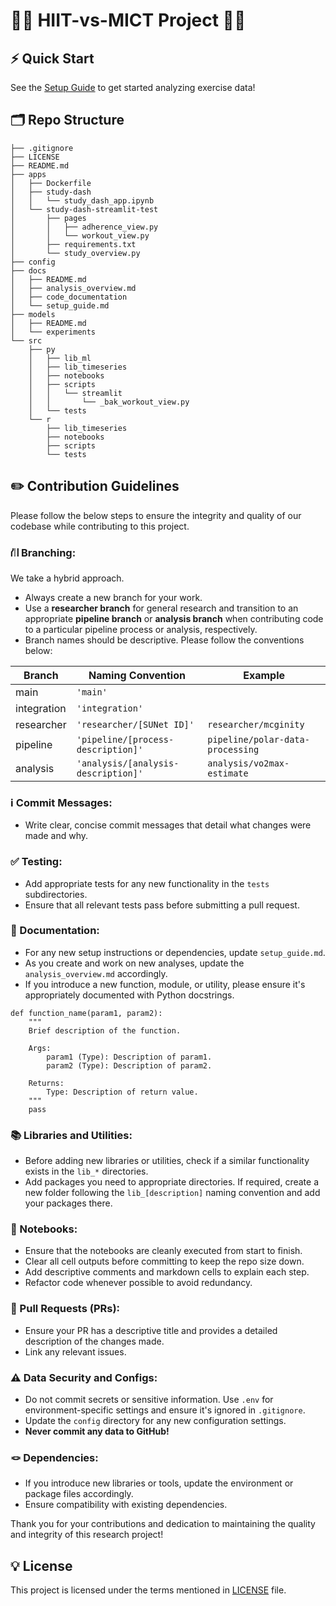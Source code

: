 # 🏃‍♂️ HIIT-vs-MICT Project 🏃‍♀️

## ⚡️ Quick Start
See the [Setup Guide](docs/setup_guide.md) to get started analyzing exercise data!

## 🗂️ Repo Structure
```
├── .gitignore
├── LICENSE
├── README.md
├── apps
│   ├── Dockerfile
│   ├── study-dash
│   │   └── study_dash_app.ipynb
│   └── study-dash-streamlit-test
│       ├── pages
│       │   ├── adherence_view.py
│       │   └── workout_view.py
│       ├── requirements.txt
│       └── study_overview.py
├── config
├── docs
│   ├── README.md
│   ├── analysis_overview.md
│   ├── code_documentation
│   └── setup_guide.md
├── models
│   ├── README.md
│   └── experiments
└── src
    ├── py
    │   ├── lib_ml
    │   ├── lib_timeseries
    │   ├── notebooks
    │   ├── scripts
    │   │   └── streamlit
    │   │       └── _bak_workout_view.py
    │   └── tests
    └── r
        ├── lib_timeseries
        ├── notebooks
        ├── scripts
        └── tests
```
## ✏️ Contribution Guidelines
Please follow the below steps to ensure the integrity and quality of our codebase while contributing to this project.

### ⛙ Branching:
We take a hybrid approach.
<!-- - Always create a new branch for your work. Branch name should reflect the feature or bugfix you're working on. -->
- Always create a new branch for your work.
- Use a **researcher branch** for general research and transition to an appropriate **pipeline branch** or **analysis branch** when contributing code to a particular pipeline process or analysis, respectively.
- Branch names should be descriptive. Please follow the conventions below:

| Branch      | Naming Convention                 | Example                            |
|-------------|-----------------------------------|----------------------------------|
| main        | `'main'`                            |                                  |
| integration | `'integration'`                     |                                  |
| researcher  | `'researcher/[SUNet ID]'`           | `researcher/mcginity`            |
| pipeline    | `'pipeline/[process-description]'`  | `pipeline/polar-data-processing` |
| analysis    | `'analysis/[analysis-description]'` | `analysis/vo2max-estimate`       |


### ℹ️ Commit Messages:
- Write clear, concise commit messages that detail what changes were made and why.

### ✅ Testing:
- Add appropriate tests for any new functionality in the `tests` subdirectories.
- Ensure that all relevant tests pass before submitting a pull request.

### 📝 Documentation:
- For any new setup instructions or dependencies, update `setup_guide.md`.
- As you create and work on new analyses, update the `analysis_overview.md` accordingly.
- If you introduce a new function, module, or utility, please ensure it's appropriately documented with Python docstrings.
```
def function_name(param1, param2):
    """
    Brief description of the function.

    Args:
        param1 (Type): Description of param1.
        param2 (Type): Description of param2.

    Returns:
        Type: Description of return value.
    """
    pass
```

### 📚 Libraries and Utilities:
- Before adding new libraries or utilities, check if a similar functionality exists in the `lib_*` directories.
- Add packages you need to appropriate directories. If required, create a new folder following the `lib_[description]` naming convention and add your packages there.


### 📓 Notebooks:
- Ensure that the notebooks are cleanly executed from start to finish.
- Clear all cell outputs before committing to keep the repo size down.
- Add descriptive comments and markdown cells to explain each step.
- Refactor code whenever possible to avoid redundancy.

### 🤝 Pull Requests (PRs):
- Ensure your PR has a descriptive title and provides a detailed description of the changes made.
- Link any relevant issues.
<!-- - Request code review from at least one other team member. -->
<!-- - Ensure all CI checks pass (if any are set up). -->

### ⚠️ Data Security and Configs:
- Do not commit secrets or sensitive information. Use `.env` for environment-specific settings and ensure it's ignored in `.gitignore`.
- Update the `config` directory for any new configuration settings.
- **Never commit any data to GitHub!**

### 🪢 Dependencies:
- If you introduce new libraries or tools, update the environment or package files accordingly.
- Ensure compatibility with existing dependencies.

Thank you for your contributions and dedication to maintaining the quality and integrity of this research project! 

## 💡 License
This project is licensed under the terms mentioned in [LICENSE](LICENSE) file.
